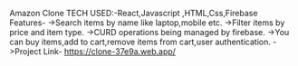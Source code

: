 Amazon Clone 
TECH USED:-React,Javascript ,HTML,Css,Firebase 
Features- 
->Search items by name like laptop,mobile etc.
->Filter items by price and item type. 
->CURD operations being managed by firebase.
->You can buy items,add to cart,remove items from cart,user authentication. 
->Project Link-   https://clone-37e9a.web.app/
